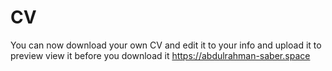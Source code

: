 # CV
You can now download your own CV and edit it to your info
and upload it to preview 
view it before you download it
https://abdulrahman-saber.space
